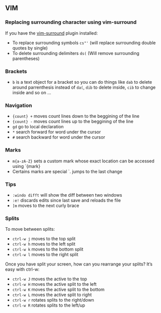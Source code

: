 ## VIM

### Replacing surrounding character using vim-surround
If you have the [vim-surround](https://github.com/tpope/vim-surround) plugin installed:
- To replace surrounding symbols `cs"'` (will replace surrounding double quotes by single)
- To delete surrounding delimiters `ds(` (Will remove surrounding parentheses)

### Brackets
- `b` is a text object for a bracket so you can do things like `dab` to delete around parrenthesis instead of `da(`, `dib` to delete inside, `cib` to change inside and so on ...

### Navigation
- `{count} +` moves count lines down to the beggining of the line
- `{count} -` moves count lines up to the beggining of the line
- `gd` go to local declaration
- `*` search forward for word under the cursor
- `#` search backward for word under the cursor

### Marks
- `m{a-zA-Z}` sets a custom mark whose exact location can be accessed using `{mark}
- Certains marks are special `. jumps to the last change

### Tips
- `:windo difft` will show the diff between two windows
- `:e!` discards edits since last save and reloads the file
- `]m` moves to the next curly brace

### Splits
To move between splits:
- `ctrl-w j` moves to the top split
- `ctrl-w h` moves to the left split
- `ctrl-w k` moves to the bottom split
- `ctrl-w l` moves to the right split

Once you have split your screen, how can you rearrange your splits? It’s easy with ctrl-w:

- `ctrl-w J` moves the active to the top
- `ctrl-w H` moves the active split to the left
- `ctrl-w K` moves the active split to the bottom
- `ctrl-w L` moves the active split to right
- `ctrl-w r` rotates splits to the right/down
- `ctrl-w R` rotates splits to the left/up